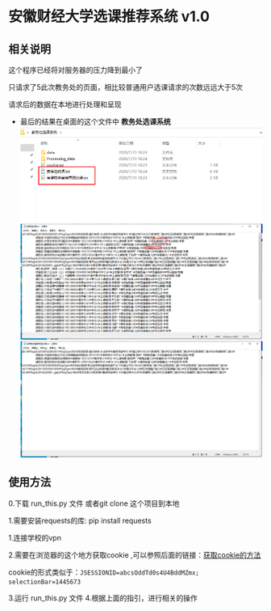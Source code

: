 # 安徽财经大学选课推荐系统 v1.0
## 相关说明
这个程序已经将对服务器的压力降到最小了

只请求了5此次教务处的页面，相比较普通用户选课请求的次数远远大于5次

请求后的数据在本地进行处理和呈现

- 最后的结果在桌面的这个文件中 **教务处选课系统**
![结果](./res/2.png)
![结果](./res/4.png)
![结果](./res/3.png)

## 使用方法
0.下载 run_this.py 文件 或者git clone 这个项目到本地

1.需要安装requests的库: pip install requests 

1.连接学校的vpn

2.需要在浏览器的这个地方获取cookie ,可以参照后面的链接：[获取cookie的方法](https://jingyan.baidu.com/article/48a420571d8770a924250496.html)

cookie的形式类似于：`JSESSIONID=abcsOddTd0s4U4BddMZmx; selectionBar=1445673`

3.运行 run_this.py 文件
4.根据上面的指引，进行相关的操作